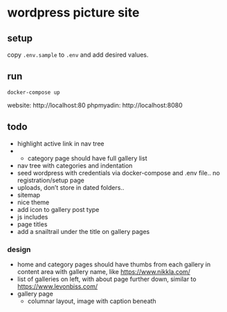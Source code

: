 # wordpress picture site

## setup

copy `.env.sample` to `.env` and add desired values.

## run

`docker-compose up`

website: http://localhost:80
phpmyadin: http://localhost:8080

## todo

- highlight active link in nav tree
- - category page should have full gallery list
- nav tree with categories and indentation
- seed wordpress with credentials via docker-compose and .env file.. no registration/setup page
- uploads, don’t store in dated folders..
- sitemap
- nice theme
- add icon to gallery post type
- js includes
- page titles
- add a snailtrail under the title on gallery pages

### design

- home and category pages should have thumbs from each gallery in content area with gallery name, like https://www.nikkla.com/
- list of galleries on left, with about page further down, similar to https://www.levonbiss.com/
- gallery page
    - columnar layout, image with caption beneath